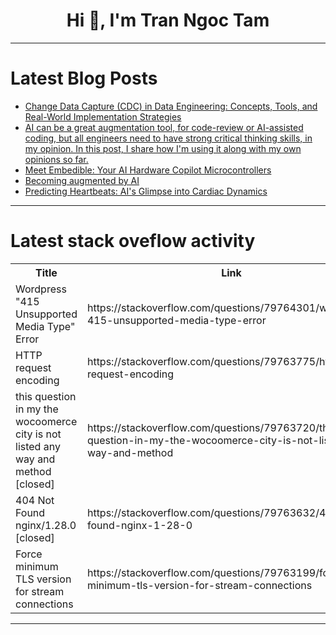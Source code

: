 <h1 align="center">Hi 👋, I'm Tran Ngoc Tam</h1>

---

# Latest Blog Posts 
<!-- BLOG-POST-LIST:START -->
- [Change Data Capture &lpar;CDC&rpar; in Data Engineering: Concepts, Tools, and Real-World Implementation Strategies](https://dev.to/joy_akinyi_115689d7dff92f/change-data-capture-cdc-in-data-engineering-concepts-tools-and-real-world-implementation-22bm)
- [AI can be a great augmentation tool, for code-review or AI-assisted coding, but all engineers need to have strong critical thinking skills, in my opinion. In this post, I share how I&#39;m using it along with my own opinions so far.](https://dev.to/bolt04/ai-can-be-a-great-augmentation-tool-for-code-review-or-ai-assisted-coding-but-all-engineers-need-22lj)
- [Meet Embedible: Your AI Hardware Copilot Microcontrollers](https://dev.to/denys_malykhin/meet-embedible-your-ai-hardware-copilot-microcontrollers-2214)
- [Becoming augmented by AI](https://dev.to/bolt04/becoming-augmented-by-ai-3f1)
- [Predicting Heartbeats: AI&#39;s Glimpse into Cardiac Dynamics](https://dev.to/arvindsundararajan/predicting-heartbeats-ais-glimpse-into-cardiac-dynamics-2in9)
<!-- BLOG-POST-LIST:END -->

---

# Latest stack oveflow activity
<table>
  <tr><th>Title</th><th>Link</th></tr>
  <!-- STACKOVERFLOW:START --><tr><td>Wordpress &quot;415 Unsupported Media Type&quot; Error</td><td>https://stackoverflow.com/questions/79764301/wordpress-415-unsupported-media-type-error</td></tr><tr><td>HTTP request encoding</td><td>https://stackoverflow.com/questions/79763775/http-request-encoding</td></tr><tr><td>this question in my the wocoomerce city is not listed any way and method [closed]</td><td>https://stackoverflow.com/questions/79763720/this-question-in-my-the-wocoomerce-city-is-not-listed-any-way-and-method</td></tr><tr><td>404 Not Found nginx/1.28.0 [closed]</td><td>https://stackoverflow.com/questions/79763632/404-not-found-nginx-1-28-0</td></tr><tr><td>Force minimum TLS version for stream connections</td><td>https://stackoverflow.com/questions/79763199/force-minimum-tls-version-for-stream-connections</td></tr><!-- STACKOVERFLOW:END -->
</table>

---


